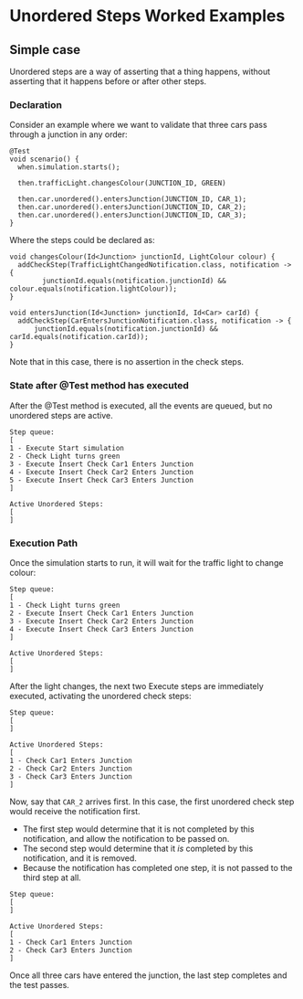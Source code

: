# Unordered Steps Worked Examples

## Simple case

Unordered steps are a way of asserting that a thing happens, without asserting that it happens before or after other steps.

### Declaration

Consider an example where we want to validate that three cars pass through a junction in any order:

```
@Test
void scenario() {
  when.simulation.starts();
  
  then.trafficLight.changesColour(JUNCTION_ID, GREEN)

  then.car.unordered().entersJunction(JUNCTION_ID, CAR_1);
  then.car.unordered().entersJunction(JUNCTION_ID, CAR_2);
  then.car.unordered().entersJunction(JUNCTION_ID, CAR_3);
}
```

Where the steps could be declared as:

```
void changesColour(Id<Junction> junctionId, LightColour colour) {
  addCheckStep(TrafficLightChangedNotification.class, notification -> {
        junctionId.equals(notification.junctionId) && colour.equals(notification.lightColour));
}

void entersJunction(Id<Junction> junctionId, Id<Car> carId) {
  addCheckStep(CarEntersJunctionNotification.class, notification -> {
      junctionId.equals(notification.junctionId) && carId.equals(notification.carId));
}
```

Note that in this case, there is no assertion in the check steps.

### State after @Test method has executed

After the @Test method is executed, all the events are queued, but no unordered steps are active.

```
Step queue:
[
1 - Execute Start simulation
2 - Check Light turns green
3 - Execute Insert Check Car1 Enters Junction
4 - Execute Insert Check Car2 Enters Junction
5 - Execute Insert Check Car3 Enters Junction
]

Active Unordered Steps:
[
]
```

### Execution Path

Once the simulation starts to run, it will wait for the traffic light to change colour:

```
Step queue:
[
1 - Check Light turns green
2 - Execute Insert Check Car1 Enters Junction
3 - Execute Insert Check Car2 Enters Junction
4 - Execute Insert Check Car3 Enters Junction
]

Active Unordered Steps:
[
]
```

After the light changes, the next two Execute steps are immediately executed, activating the unordered check steps:

```
Step queue:
[
]

Active Unordered Steps:
[
1 - Check Car1 Enters Junction
2 - Check Car2 Enters Junction
3 - Check Car3 Enters Junction
]
```

Now, say that `CAR_2` arrives first. In this case, the first unordered check step would receive the notification first.
* The first step would determine that it is not completed by this notification, and allow the notification to be passed on.
* The second step would determine that it *is* completed by this notification, and it is removed.
* Because the notification has completed one step, it is not passed to the third step at all.

```
Step queue:
[
]

Active Unordered Steps:
[
1 - Check Car1 Enters Junction
2 - Check Car3 Enters Junction
]
```

Once all three cars have entered the junction, the last step completes and the test passes. 